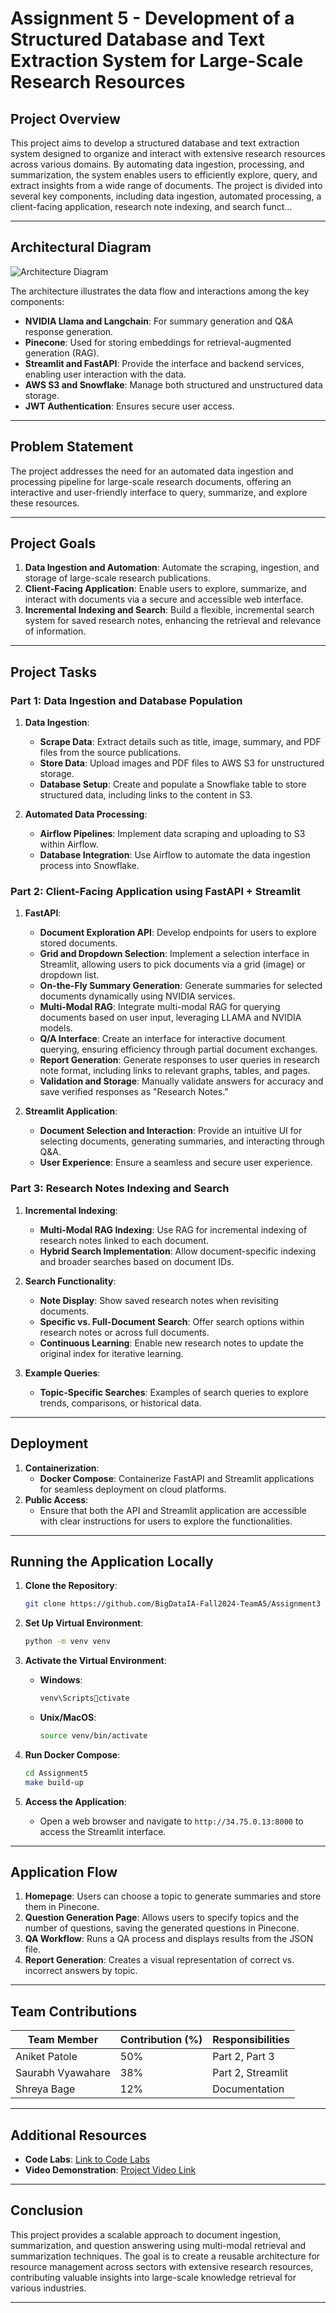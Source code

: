 
# Assignment 5 - Development of a Structured Database and Text Extraction System for Large-Scale Research Resources

## Project Overview

This project aims to develop a structured database and text extraction system designed to organize and interact with extensive research resources across various domains. By automating data ingestion, processing, and summarization, the system enables users to efficiently explore, query, and extract insights from a wide range of documents. The project is divided into several key components, including data ingestion, automated processing, a client-facing application, research note indexing, and search funct...

---

## Architectural Diagram

![Architecture Diagram](architecture.png)

The architecture illustrates the data flow and interactions among the key components:
- **NVIDIA Llama and Langchain**: For summary generation and Q&A response generation.
- **Pinecone**: Used for storing embeddings for retrieval-augmented generation (RAG).
- **Streamlit and FastAPI**: Provide the interface and backend services, enabling user interaction with the data.
- **AWS S3 and Snowflake**: Manage both structured and unstructured data storage.
- **JWT Authentication**: Ensures secure user access.

---

## Problem Statement

The project addresses the need for an automated data ingestion and processing pipeline for large-scale research documents, offering an interactive and user-friendly interface to query, summarize, and explore these resources.

---

## Project Goals

1. **Data Ingestion and Automation**: Automate the scraping, ingestion, and storage of large-scale research publications.
2. **Client-Facing Application**: Enable users to explore, summarize, and interact with documents via a secure and accessible web interface.
3. **Incremental Indexing and Search**: Build a flexible, incremental search system for saved research notes, enhancing the retrieval and relevance of information.

---

## Project Tasks

### Part 1: Data Ingestion and Database Population

1. **Data Ingestion**:
   - **Scrape Data**: Extract details such as title, image, summary, and PDF files from the source publications.
   - **Store Data**: Upload images and PDF files to AWS S3 for unstructured storage.
   - **Database Setup**: Create and populate a Snowflake table to store structured data, including links to the content in S3.

2. **Automated Data Processing**:
   - **Airflow Pipelines**: Implement data scraping and uploading to S3 within Airflow.
   - **Database Integration**: Use Airflow to automate the data ingestion process into Snowflake.

### Part 2: Client-Facing Application using FastAPI + Streamlit

1. **FastAPI**:
   - **Document Exploration API**: Develop endpoints for users to explore stored documents.
   - **Grid and Dropdown Selection**: Implement a selection interface in Streamlit, allowing users to pick documents via a grid (image) or dropdown list.
   - **On-the-Fly Summary Generation**: Generate summaries for selected documents dynamically using NVIDIA services.
   - **Multi-Modal RAG**: Integrate multi-modal RAG for querying documents based on user input, leveraging LLAMA and NVIDIA models.
   - **Q/A Interface**: Create an interface for interactive document querying, ensuring efficiency through partial document exchanges.
   - **Report Generation**: Generate responses to user queries in research note format, including links to relevant graphs, tables, and pages.
   - **Validation and Storage**: Manually validate answers for accuracy and save verified responses as "Research Notes."

2. **Streamlit Application**:
   - **Document Selection and Interaction**: Provide an intuitive UI for selecting documents, generating summaries, and interacting through Q&A.
   - **User Experience**: Ensure a seamless and secure user experience.

### Part 3: Research Notes Indexing and Search

1. **Incremental Indexing**:
   - **Multi-Modal RAG Indexing**: Use RAG for incremental indexing of research notes linked to each document.
   - **Hybrid Search Implementation**: Allow document-specific indexing and broader searches based on document IDs.

2. **Search Functionality**:
   - **Note Display**: Show saved research notes when revisiting documents.
   - **Specific vs. Full-Document Search**: Offer search options within research notes or across full documents.
   - **Continuous Learning**: Enable new research notes to update the original index for iterative learning.

3. **Example Queries**:
   - **Topic-Specific Searches**: Examples of search queries to explore trends, comparisons, or historical data.

---

## Deployment

1. **Containerization**:
   - **Docker Compose**: Containerize FastAPI and Streamlit applications for seamless deployment on cloud platforms.
2. **Public Access**:
   - Ensure that both the API and Streamlit application are accessible with clear instructions for users to explore the functionalities.

---

## Running the Application Locally

1. **Clone the Repository**:
   ```bash
   git clone https://github.com/BigDataIA-Fall2024-TeamA5/Assignment3
   ```

2. **Set Up Virtual Environment**:
   ```bash
   python -m venv venv
   ```

3. **Activate the Virtual Environment**:
   - **Windows**:
     ```bash
     venv\Scriptsctivate
     ```
   - **Unix/MacOS**:
     ```bash
     source venv/bin/activate
     ```

4. **Run Docker Compose**:
   ```bash
   cd Assignment5
   make build-up
   ```

5. **Access the Application**:
   - Open a web browser and navigate to `http://34.75.0.13:8000` to access the Streamlit interface.

---

## Application Flow

1. **Homepage**: Users can choose a topic to generate summaries and store them in Pinecone.
2. **Question Generation Page**: Allows users to specify topics and the number of questions, saving the generated questions in Pinecone.
3. **QA Workflow**: Runs a QA process and displays results from the JSON file.
4. **Report Generation**: Creates a visual representation of correct vs. incorrect answers by topic.

---

## Team Contributions

| Team Member          | Contribution (%) | Responsibilities                    |
|----------------------|------------------|-------------------------------------|
| Aniket Patole        | 50%             | Part 2, Part 3                     |
| Saurabh Vyawahare    | 38%             | Part 2, Streamlit                  |
| Shreya Bage          | 12%             | Documentation                      |

---

## Additional Resources

- **Code Labs**: [Link to Code Labs](https://codelabs-preview.appspot.com/?file_id=1xMhQj122aLfxQUHGYq_5EKegDkrTj57cR6MEq0NCTE4#3)
- **Video Demonstration**: [Project Video Link](https://drive.google.com/drive/u/0/folders/1VozeLR1GTBusVJXih_fo1F7lMnY-L-HG)

---

## Conclusion

This project provides a scalable approach to document ingestion, summarization, and question answering using multi-modal retrieval and summarization techniques. The goal is to create a reusable architecture for resource management across sectors with extensive research resources, contributing valuable insights into large-scale knowledge retrieval for various industries.

---

